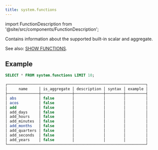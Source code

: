 ```yaml
---
title: system.functions
---
```


import FunctionDescription from '@site/src/components/FunctionDescription';

<FunctionDescription description="Introduced or updated: v1.2.315"/>

Contains information about the supported built-in scalar and aggregate.

See also: [SHOW FUNCTIONS](../../10-sql-commands/50-administration-cmds/show-functions.md).

## Example

```sql
SELECT * FROM system.functions LIMIT 10;

┌──────────────────────────────────────────────────────────────┐
│     name     │ is_aggregate │ description │ syntax │ example │
├──────────────┼──────────────┼─────────────┼────────┼─────────┤
│ abs          │ false        │             │        │         │
│ acos         │ false        │             │        │         │
│ add          │ false        │             │        │         │
│ add_days     │ false        │             │        │         │
│ add_hours    │ false        │             │        │         │
│ add_minutes  │ false        │             │        │         │
│ add_months   │ false        │             │        │         │
│ add_quarters │ false        │             │        │         │
│ add_seconds  │ false        │             │        │         │
│ add_years    │ false        │             │        │         │
└──────────────────────────────────────────────────────────────┘
```
